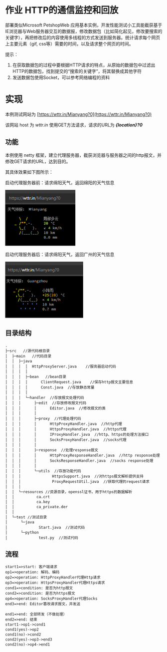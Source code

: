 # 作业 HTTP的通信监控和回放

部署类似Microsoft PetshopWeb 应用基本实例，开发性能测试小工具能截获基于IE浏览器与Web服务器交互的数据报，修改数据包（比如简化起见，修改要搜索的关键字），再把修改后的内容使用多线程的方式发送到服务器。统计请求每个网页上主要元素（gif, css等）需要的时间，以及请求整个网页的时间。

提示：
1. 在获取数据包的过程中要根据HTTP请求的特点，从原始的数据包中过滤出HTTP的数据包，找到提交的“搜索的关键字”，将其替换成其他字符
2. 发送数据包使用Socket，可以参考网络编程的资料

# 实现

本例测试网站为 [https://wttr.in/Mianyang?0](https://wttr.in/Mianyang?0)

该网站 host 为 _wttr.in_ 使用GET方法请求，请求的URL为 **_{location}?0_**

## 功能

本例使用 netty 框架，建立代理服务器，截获浏览器与服务器之间的http报文，并修改GET请求的URL，达到目的。

其具体效果如下图所示：

启动代理服务器前：请求绵阳天气，返回绵阳的天气信息

![img.png](img/before.png)


启动代理服务器后：请求绵阳天气，返回广州的天气信息

![img.png](img/after.png)

## 目录结构

```
.
├─src   //源代码根目录
│  ├─main   //代码目录                                      
│  │  ├─java 
│  │  │  │  HttpProxyServer.java    //服务器启动代码
│  │  │  │ 
│  │  │  ├─bean   //bean目录
│  │  │  │      ClientRequest.java    //保存http报文主要信息
│  │  │  │      Const.java  //存放静态常量
│  │  │  │
│  │  │  └─handler  //存放报文处理代码
│  │  │      ├─edit  //存放修改报文代码
│  │  │      │      Editor.java  //修改报文的类
│  │  │      │
│  │  │      ├─proxy  //代理处理代码
│  │  │      │      HttpProxyHandler.java  //http代理
│  │  │      │      HttpsProxyHandler.java  //https代理
│  │  │      │      IProxyHandler.java  //http、https的处理方法接口
│  │  │      │      SocksProxyHandler.java  //socks代理
│  │  │      │
│  │  │      ├─response  //处理response报文
│  │  │      │      HttpProxyResponseHandler.java  //http response处理
│  │  │      │      SocksResponseHandler.java  //socks response处理
│  │  │      │
│  │  │      └─utils  //存放功能代码
│  │  │              HttpsSupport.java  //对https报文解析提供支持
│  │  │              ProxyRequestUtil.java  //获取代理的request请求
│  │  │
│  │  └─resources //资源目录，openssl证书，用于https的数据解析
│  │          ca.crt
│  │          ca.key
│  │          ca_private.der
│  │
│  └─test //测试目录
│      └─java
│              Start.java  //测试代码
│      └─python
│              test.py  //测试代码
```

## 流程

```flow
start1=>start: 客户端请求
op1=>operation: 解码、编码
op2=>operation: HttpProxyHandler代理Http请求
op3=>operation: HttpsProxyHandler代理Https请求
cond1=>condition: 是否为http报文
cond2=>condition: 是否为https报文
op4=>operation: SocksProxyHandler代理Socks
end3=>end: Editor篡改请求报文，并发送

end1=>end: 全部转发（不做处理）
end2=>end: 结束
start1->op1->cond1
cond1(yes)->op2
cond1(no)->cond2
cond2(yes)->op3->end3
cond2(no)->op4->end1

```
